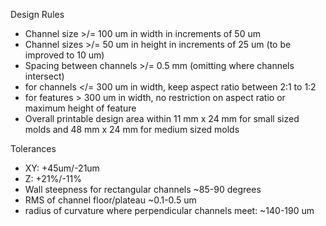 Design Rules

- Channel size >/= 100 um in width in increments of 50 um
- Channel sizes >/= 50 um in height in increments of 25 um (to be improved to 10 um)
- Spacing between channels >/= 0.5 mm (omitting where channels intersect)
- for channels </= 300 um in width, keep aspect ratio between 2:1 to 1:2
- for features > 300 um in width, no restriction on aspect ratio or maximum height of feature
- Overall printable design area within 11 mm x 24 mm for small sized molds and 48 mm x 24 mm for medium sized molds

Tolerances

* XY: +45um/-21um
* Z: +21%/-11%
* Wall steepness for rectangular channels ~85-90 degrees
* RMS of channel floor/plateau ~0.1-0.5 um
* radius of curvature where perpendicular channels meet: ~140-190 um

